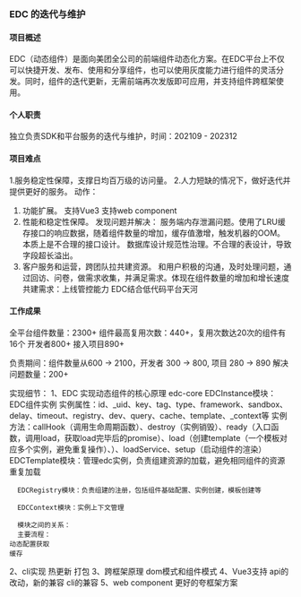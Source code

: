 ### EDC 的迭代与维护
#### 项目概述
EDC（动态组件）是面向美团全公司的前端组件动态化方案。在EDC平台上不仅可以快捷开发、发布、使用和分享组件，也可以使用灰度能力进行组件的灵活分发。同时，组件的迭代更新，无需前端再次发版即可应用，并支持组件跨框架使用。
#### 个人职责
独立负责SDK和平台服务的迭代与维护，时间：202109 - 202312
#### 项目难点
1.服务稳定性保障，支撑日均百万级的访问量。
2.人力短缺的情况下，做好迭代并提供更好的服务。
动作：
1. 功能扩展。
    支持Vue3
    支持web component
2. 性能和稳定性保障。
    发现问题并解决：
    服务端内存泄漏问题。使用了LRU缓存接口的响应数据，随着组件数量的增加，缓存值激增，触发机器的OOM。本质上是不合理的接口设计。
    数据库设计规范性治理。不合理的表设计，导致字段超长溢出。
3. 客户服务和运营，跨团队拉共建资源。
    和用户积极的沟通，及时处理问题，通过回访、问卷，做需求收集，并满足需求。体现在组件数量的增加和增长速度
    共建需求：上线管控能力
    EDC结合低代码平台天河
#### 工作成果
全平台组件数量：2300+
组件最高复用次数：440+，复用次数达20次的组件有16个
开发者800+
接入项目890+

负责期间：组件数量从600 -> 2100，开发者 300 -> 800, 项目 280 -> 890
解决问题数量：200+


实现细节：
1、EDC 实现动态组件的核心原理
    edc-core
      EDCInstance模块：EDC组件实例
        实例属性：id、_uid、key、tag、type、framework、sandbox、delay、timeout、registry、dev、query、cache、template、_context等
        实例方法：callHook（调用生命周期函数）、destroy（实例销毁）、ready（入口函数，调用load，获取load完毕后的promise）、load（创建template（一个模板对应多个实例，避免重复操作）、）、loadService、setup（启动组件的渲染）
      EDCTemplate模块：管理edc实例，负责组建资源的加载，避免相同组件的资源重复加载

      EDCRegistry模块：负责组建的注册，包括组件基础配置、实例创建，模板创建等

      EDCContext模块：实例上下文管理

      模块之间的关系：
      主要流程：
    动态配置获取
    缓存
2、cli实现
    热更新
    打包
3、跨框架原理
    dom模式和组件模式
4、Vue3支持
    api的改动，新的兼容
    cli的兼容
5、web component
    更好的夸框架方案